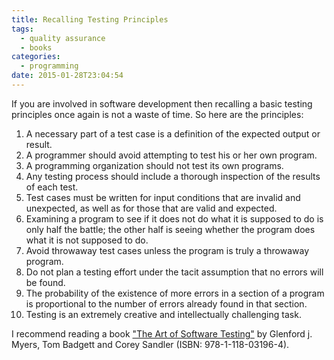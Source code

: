 ```yaml
---
title: Recalling Testing Principles
tags:
  - quality assurance
  - books
categories:
  - programming
date: 2015-01-28T23:04:54
---
```


If you are involved in software development then recalling a basic testing principles once again is not a waste of time. So here are the principles:

 1. A necessary part of a test case is a definition of the expected output or result.
 2. A programmer should avoid attempting to test his or her own program.
 3. A programming organization should not test its own programs.
 4. Any testing process should include a thorough inspection of the results of each test.
 5. Test cases must be written for input conditions that are invalid and unexpected, as well as for those that are valid and expected.
 6. Examining a program to see if it does not do what it is supposed to do is only half the battle; the other half is seeing whether the program does what it is not supposed to do.
 7. Avoid throwaway test cases unless the program is truly a throwaway program.
 8. Do not plan a testing effort under the tacit assumption that no errors will be found.
 9. The probability of the existence of more errors in a section of a program is proportional to the number of errors already found in that section.
 10. Testing is an extremely creative and intellectually challenging task.

I recommend reading a book ["The Art of Software Testing"][the-art-of-software-testing-book] by Glenford j. Myers, Tom Badgett and Corey Sandler (ISBN: 978-1-118-03196-4).

[the-art-of-software-testing-book]: http://eu.wiley.com/WileyCDA/WileyTitle/productCd-1118031962.html "The Art of Software Testing, 3rd Edition"
